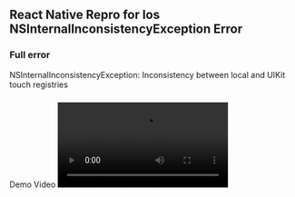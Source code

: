 ## React Native Repro for Ios NSInternalInconsistencyException Error

### Full error 
NSInternalInconsistencyException:
Inconsistency between local and UIKit touch registries
###

Demo Video 
![Demo Video](demo.mp4)

